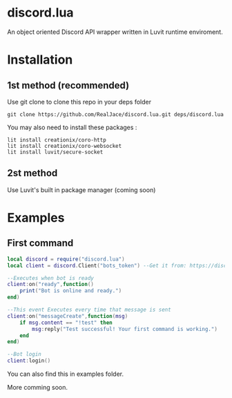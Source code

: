 # discord.lua
An object oriented Discord API wrapper written in Luvit runtime enviroment.

# Installation
## 1st method (recommended)
Use git clone to clone this repo in your deps folder

```
git clone https://github.com/RealJace/discord.lua.git deps/discord.lua
```
You may also need to install these packages : 

```
lit install creationix/coro-http
lit install creationix/coro-websocket
lit install luvit/secure-socket
```
## 2st method
Use Luvit's built in package manager (coming soon)

# Examples

## First command

```lua
local discord = require("discord.lua")
local client = discord.Client("bots_token") --Get it from: https://discord.com/developers/applications/

--Executes when bot is ready 
client:on("ready",function()
    print("Bot is online and ready.")
end)

--This event Executes every time that message is sent
client:on("messageCreate",function(msg)
    if msg.content == "!test" then
        msg:reply("Test successful! Your first command is working.")
    end
end)

--Bot login
client:login()
```

You can also find this in examples folder.

More comming soon.